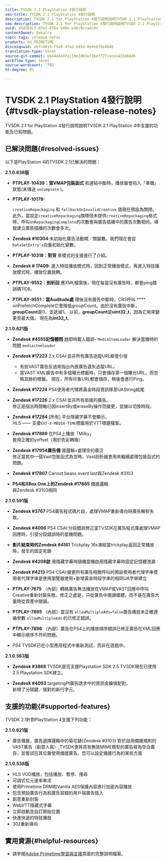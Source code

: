 ```yaml
---
title: TVSDK 2.1 PlayStation 4發行說明
seo-title: TVSDK 2.1 PlayStation 4發行說明
description: TVSDK 2.1 for PlayStation 4發行說明說明TVSDK 2.1 PlayStation 4中支援的功能及已知問題。
seo-description: TVSDK 2.1 for PlayStation 4發行說明說明TVSDK 2.1 PlayStation 4中支援的功能及已知問題。
uuid: 494569cf-07e2-476a-b88e-e46c9cca4cdc
contentOwner: dekalra
topic-tags: release-notes
products: SG_PRIMETIME
discoiquuid: ebfc8819-f5a9-47a2-b454-0e4e6f9e4640
translation-type: tm+mt
source-git-commit: e644e8497e118e2d03e72bef727c4ce1455d68d6
workflow-type: tm+mt
source-wordcount: '792'
ht-degree: 0%

---
```



# TVSDK 2.1 PlayStation 4發行說明{#tvsdk-playstation-release-notes}

TVSDK 2.1 for PlayStation 4發行說明說明TVSDK 2.1 PlayStation 4中支援的功能及已知問題。

## 已解決問題{#resolved-issues}

以下是PlayStation 4的TVSDK 2.1已解決的問題：

**2.1.0.638版**

* **PTPLAY-10439：當VMAP包裝函式**
和連結中斷時，播放器會陷入「準備」狀態(未傳送 
`onComplete` )。

* **PTPLAY-10179:**

   `creativeRepackaging` 和 `fallbackOnInvalidCreative` 值現在預設為關閉。此外，當設定`creativeRepackaging`旗標但未提供`creativeRepackaging`格式時，呼叫`onRepackagingComplete`的次數會與廣告插播中的廣告次數相同，導致建立廣告插播的次數會多次。

* **Zendesk #10304**:未初始化廣告活動開／關變數。我們現在會從`DataSetEntry's`向量初始化變數。

* **PTPLAY-10318：對背**
景模式的支援進行了介紹。
* **Zendesk # 17409:**
進入特技播放模式時，回到正常播放模式，再進入特技播放模式時，播放位置跳轉。
* **PTPLAY-9552：剖析回**
應XML檔案後，現在每當沒有廣告時，都會ping錯誤碼1108。
* **PTPLAY-9551：當Auditude處**
理後沒有廣告中斷時，CRS呼叫 
**** onPrefetchComplete它會降低groupCount。由於沒有廣告中斷，**groupCount**&#x200B;是0，並遞減1。 以前，**groupCount**&#x200B;是&#x200B;**uint32_t**，因為它用來變更至最大值。 現在為&#x200B;**int32_t**。

**2.1.0.621版**

* **Zendesk #4555記憶體問**
題即時載入錯誤- 
`MediaItemLoader` 解決當機時的問題  `mediaitemloader`

* **Zendesk #17223**
2.x CSAI:並非所有廣告追蹤URL都會引發
   * 有些VAST廣告反過來指出內嵌廣告遺失追蹤URL。
   * 當VAST XML廣告中有多個曝光標籤時，只會儲存第一個曝光URL，而忽略其餘的標籤。 現在，所有印象URL都會儲存，稍後會進行Ping。
* **Zendesk #17224**
PS4使用者代理將黃金時段資訊移至UAString結尾
* **Zendesk #17226**
2.x CSAI:並非所有銜接的廣告。
\
   修正是指出時間軸已因insertBy或eraseBy操作而變更，並據以切換時段。

* **Zendesk #17284**
   [所有] 平台隱藏字幕不會顯示。\
   HLS —— 支援`EXT-X-MEDIA-TIME`標籤用於VTT標題檔案。

* **Zendesk #17889**
在PS4上播放「Milky」
\
   套用正確的yoffset（用於色彩轉換）

* **Zendesk #17954廣告備**
援邏輯+處理空的廣泛
\
   修正當其中一個Vast包裝函式為空時，Vast剖析器會用來繼續處理包裝函式的問題。

* **Zendesk #17807**
 Cannot beass event last與Zendesk #3103

* **PS4和XBox One上的Zendesk #17865**
備援邏輯
\
   與Zendesk #3103相同

**2.1.0.591版**

* **Zendesk #3767**
PS4廣告程式碼片段，處理VMAP重新導向時廣告解析失敗。
* **Zendesk #4096**
PS4 CSAI:分段錯誤修正當TVSDK在廣告程式庫處理VMAP回應時，引發分段錯誤時的當機問題。

* **影片結束時的Zendesk #4161**
Trickplay 16x凍結當trickplay返回正常播放時，發生的固定死鎖

* **Zendesk #4208啟**
用隱藏字幕時隨機當機啟用隱藏字幕時固定記憶體洩漏

* **Zendesk #4213**
PS4 CSAI:變更所有廣告相關呼叫的預設使用者代理字串使用者代理字串是使用瀏覽器使用+新增黃金時段字串的相同UA字串建立

* **PTPLAY-7675** （內部）轉碼廣告無法播放在VMAP或VAST回應中呼叫Creative重新封裝失敗。修正之處是，只從廣告中閱讀媒體，而不是在廣告大量時從資產中閱讀。

* **PTPLAY-7895** （內部）當沒有 `allowMultipleAds=false`廣告播放未正確遵循參數 `allowMultipleAds` 的已修正錯誤。

* **PTPLAY-7896** （內部）廣告在PS4上的播放順序錯誤已修正廣告在XML回應中顯示順序不符的問題。

* PS4 TVSDK已在小型應用程式中重新測試，而非在遊戲中。

**2.1.0.563版**

* **Zendesk #3868**
TVSDK是否支援Playstation SDK 2.5 TVSDK現在已使用2.5 Playstation SDK建立。

* **Zendesk #4093**
targetingPt廣告請求中的資訊金鑰值配對。
\
   新增了分隔鍵／值對的新行字元。

## 支援的功能{#supported-features}

TVSDK 2.1針對PlayStation 4支援下列功能：

**2.1.0.621版**

* 廣告備援，廣告選擇邏輯中的菊花鏈(Zendesk #3103)
對於啟用備援規則的VAST廣告（創意人員）,TVSDK會將具有無效MIME類型的廣告視為空白廣告，並嘗試在其位置使用備援廣告。您可以設定備援行為的某些方面

**2.1.0.538版**

* HLS VOD播放，包括播放、暫停、搜尋
* 可調式位元速率串流
* 使用Primetime DRM和Vanilla AES保護內容進行加密內容播放
* 包含預設廣告行為和廣告容錯的用戶端廣告插入
* 創意重新封裝
* WebVTT隱藏式字幕
* 立即啟動並自訂開始位置
* 快進快退的特技播放
* 302重新導向

## 實用資源{#helpful-resources}

* 請參閱[Adobe Primetime學習與支援](https://helpx.adobe.com/support/primetime.html)頁面的完整說明檔案。